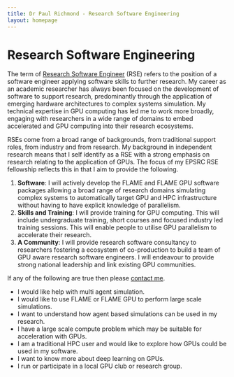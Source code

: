 ```yaml
---
title: Dr Paul Richmond - Research Software Engineering
layout: homepage
---
```


# Research Software Engineering

The term of [Research Software Engineer](http://www.rse.ac.uk/who.html) (RSE) refers to the position of a software engineer applying software skills to further research. My career as an academic researcher has always been focused on the development of software to support research, predominantly through the application of emerging hardware architectures to complex systems simulation. My technical expertise in GPU computing has led me to work more broadly, engaging with researchers in a wide range of domains to embed accelerated and GPU computing into their research ecosystems.

RSEs come from a broad range of backgrounds, from traditional support roles, from industry and from research. My background in independent research means that I self identify as a RSE with a strong emphasis on research relating to the application of GPUs. The focus of my EPSRC RSE fellowship reflects this in that I aim to provide the following.

1. **Software**: I will actively develop the FLAME and FLAME GPU software packages allowing a broad range of research domains simulating complex systems to automatically target GPU and HPC infrastructure without having to have explicit knowledge of parallelism. 
2. **Skills and Training**: I will provide training for GPU computing. This will include undergraduate training, short courses and focused industry led training sessions. This will enable people to utilise GPU parallelism to accelerate their research.
3. **A Community**: I will provide research software consultancy to researchers fostering a ecosystem of co-production to build a team of GPU aware research software engineers. I will endeavour to provide strong national leadership and link existing GPU communities.

If any of the following are true then please [contact me](../../contact/).

* I would like help with multi agent simulation.
* I would like to use FLAME or FLAME GPU to perform large scale simulations.
* I want to understand how agent based simulations can be used in my research.
* I have a large scale compute problem which may be suitable for acceleration with GPUs.
* I am a traditional HPC user and would like to explore how GPUs could be used in my software.
* I want to know more about deep learning on GPUs.
* I run or participate in a local GPU club or research group.